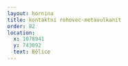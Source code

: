```yaml
---
layout: hornina
title: kontaktní rohovec-metavulkanit
order: 82
location:
  x: 1078941
  y: 743092
  text: Bělice
---
```



